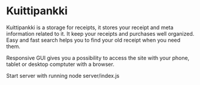 Kuittipankki
============

Kuittipankki is a storage for receipts, it stores your receipt and meta information related to it. It keep your receipts and purchases well organized. Easy and fast search helps you to find your old receipt when you need them.

Responsive GUI gives you a possibility to access the site with your phone, tablet or desktop comptuter with a browser.

Start server with running node server/index.js